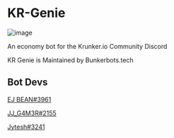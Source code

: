 # KR-Genie

![image](https://user-images.githubusercontent.com/64283902/118817039-6c9f0000-b8d0-11eb-9a31-872542d0d51e.png)

An economy bot for the Krunker.io Community Discord

KR Genie is Maintained by Bunkerbots.tech

## Bot Devs
[EJ BEAN#3961](https://github.com/EJBEAN2op)

[JJ_G4M3R#2155](https://github.com/JJ-G4M3R)

[Jytesh#3241](https://github.com/Jytesh)


